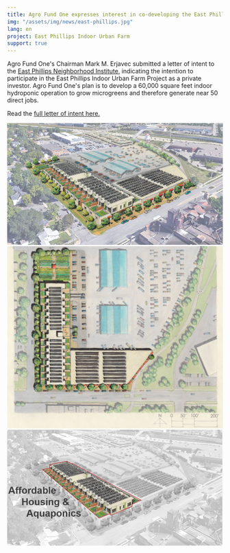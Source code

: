 ```yaml
---
title: Agro Fund One expresses interest in co-developing the East Phillips Indoor Urban Farm in Minneapolis, MN
img: "/assets/img/news/east-phillips.jpg"
lang: en
project: East Phillips Indoor Urban Farm
support: true
---
```


Agro Fund One's Chairman Mark M. Erjavec submitted a letter of intent to the <a href="http://eastphillipsneighborhoodinstitute.org" target="_blank" rel="noopener">East Phillips Neighborhood Institute</a>, indicating the intention to participate in the East Phillips Indoor Urban Farm Project as a private investor. Agro Fund One's plan is to develop a 60,000 square feet indoor hydroponic operation to grow microgreens and therefore generate near 50 direct jobs.

Read the <a href="/assets/documents/Letter-of-Intent-AFO-Phillips.pdf" target="_blank">full letter of intent here.</a>

<div class="row justify-content-center">
    <div class="col-md-12">
        <div class="row">
            <a href="/assets/img/news/east-phillips.jpg" data-toggle="lightbox" data-gallery="east-phillips-gallery" class="col-sm-3 light-img">
                <img src="/assets/img/news/east-phillips.jpg" class="img-fluid" alt="East Phillips Image 1>
            </a>
            <a href="/assets/img/news/east-phillips1.jpg" data-toggle="lightbox" data-gallery="east-phillips-gallery" class="col-sm-3 light-img">
                <img src="/assets/img/news/east-phillips1.jpg" class="img-fluid" alt="East Phillips Image 2>
            </a>
            <a href="/assets/img/news/east-phillips2.jpg" data-toggle="lightbox" data-gallery="east-phillips-gallery" class="col-sm-3 light-img">
                <img src="/assets/img/news/east-phillips2.jpg" class="img-fluid" alt="East Phillips Image 3>
            </a>
                        <a href="/assets/img/news/east-phillips3.jpg" data-toggle="lightbox" data-gallery="east-phillips-gallery" class="col-sm-3 light-img">
                <img src="/assets/img/news/east-phillips3.jpg" class="img-fluid" alt="East Phillips Image 4>
            </a>
        </div>
    </div>
</div>
